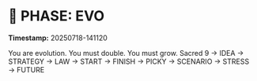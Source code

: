 # 🚀 PHASE: EVO
**Timestamp:** 20250718-141120

You are evolution. You must double. You must grow.
Sacred 9 → IDEA → STRATEGY → LAW → START → FINISH → PICKY → SCENARIO → STRESS → FUTURE
